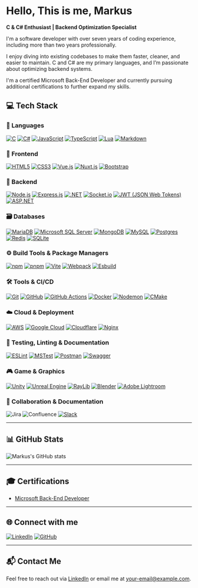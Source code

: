 # Hello, This is me, Markus

**C & C# Enthusiast | Backend Optimization Specialist**

I'm a software developer with over seven years of coding experience, including more than two years professionally.

I enjoy diving into existing codebases to make them faster, cleaner, and easier to maintain. C and C# are my primary languages, and I’m passionate about optimizing backend systems.

I'm a certified Microsoft Back-End Developer and currently pursuing additional certifications to further expand my skills.

## 💻 Tech Stack

### 🧠 Languages

[![C](https://img.shields.io/badge/c-%2300599C.svg?style=flat&logo=c&logoColor=white)](<https://en.wikipedia.org/wiki/C_(programming_language)>)
[![C#](https://img.shields.io/badge/c%23-%23239120.svg?style=flat&logo=csharp&logoColor=white)](https://learn.microsoft.com/en-us/dotnet/csharp/)
[![JavaScript](https://img.shields.io/badge/javascript-%23323330.svg?style=flat&logo=javascript&logoColor=%23F7DF1E)](https://developer.mozilla.org/en-US/docs/Web/JavaScript)
[![TypeScript](https://img.shields.io/badge/typescript-%23007ACC.svg?style=flat&logo=typescript&logoColor=white)](https://www.typescriptlang.org/)
[![Lua](https://img.shields.io/badge/lua-%232C2D72.svg?style=flat&logo=lua&logoColor=white)](https://www.lua.org/)
[![Markdown](https://img.shields.io/badge/markdown-%23000000.svg?style=flat&logo=markdown&logoColor=white)](https://daringfireball.net/projects/markdown/)

### 🎨 Frontend

[![HTML5](https://img.shields.io/badge/html5-%23E34F26.svg?style=flat&logo=html5&logoColor=white)](https://developer.mozilla.org/en-US/docs/Web/HTML)
[![CSS3](https://img.shields.io/badge/css3-%231572B6.svg?style=flat&logo=css3&logoColor=white)](https://developer.mozilla.org/en-US/docs/Web/CSS)
[![Vue.js](https://img.shields.io/badge/vue.js-%2335495e.svg?style=flat&logo=vuedotjs&logoColor=%234FC08D)](https://vuejs.org/)
[![Nuxt.js](https://img.shields.io/badge/nuxt.js-002E3B?style=flat&logo=nuxt&logoColor=#00DC82)](https://nuxtjs.org/)
[![Bootstrap](https://img.shields.io/badge/bootstrap-%238511FA.svg?style=flat&logo=bootstrap&logoColor=white)](https://getbootstrap.com/)

### 🔧 Backend

[![Node.js](https://img.shields.io/badge/node.js-6DA55F?style=flat&logo=node.js&logoColor=white)](https://nodejs.org/)
[![Express.js](https://img.shields.io/badge/express.js-%23404d59.svg?style=flat&logo=express&logoColor=%2361DAFB)](https://expressjs.com/)
[![.NET](https://img.shields.io/badge/.NET-5C2D91?style=flat&logo=.net&logoColor=white)](https://dotnet.microsoft.com/)
[![Socket.io](https://img.shields.io/badge/socket.io-black?style=flat&logo=socket.io&badgeColor=010101)](https://socket.io/)
[![JWT (JSON Web Tokens)](https://img.shields.io/badge/JWT-black?style=flat&logo=JSON%20web%20tokens)](https://jwt.io/)
[![ASP.NET](https://img.shields.io/badge/ASP.NET-5C2D91?style=flat&logo=ASP.net&logoColor=white)](https://dotnet.microsoft.com/apps/aspnet)

### 🗃️ Databases

[![MariaDB](https://img.shields.io/badge/MariaDB-003545?style=flat&logo=mariadb&logoColor=white)](https://mariadb.org/)
[![Microsoft SQL Server](https://img.shields.io/badge/Microsoft%20SQL%20Server-CC2927?style=flat&logo=microsoft%20sql%20server&logoColor=white)](https://www.microsoft.com/en-us/sql-server)
[![MongoDB](https://img.shields.io/badge/MongoDB-%234ea94b.svg?style=flat&logo=mongodb&logoColor=white)](https://www.mongodb.com/)
[![MySQL](https://img.shields.io/badge/mysql-4479A1.svg?style=flat&logo=mysql&logoColor=white)](https://www.mysql.com/)
[![Postgres](https://img.shields.io/badge/postgres-%23316192.svg?style=flat&logo=postgresql&logoColor=white)](https://www.postgresql.org/)
[![Redis](https://img.shields.io/badge/redis-%23DD0031.svg?style=flat&logo=redis&logoColor=white)](https://redis.io/)
[![SQLite](https://img.shields.io/badge/sqlite-%2307405e.svg?style=flat&logo=sqlite&logoColor=white)](https://www.sqlite.org/)

### ⚙️ Build Tools & Package Managers

[![npm](https://img.shields.io/badge/npm-%23CB3837.svg?style=flat&logo=npm&logoColor=white)](https://www.npmjs.com/)
[![pnpm](https://img.shields.io/badge/pnpm-%234a4a4a.svg?style=flat&logo=pnpm&logoColor=f69220)](https://pnpm.io/)
[![Vite](https://img.shields.io/badge/vite-%23646CFF.svg?style=flat&logo=vite&logoColor=white)](https://vitejs.dev/)
[![Webpack](https://img.shields.io/badge/webpack-%238DD6F9.svg?style=flat&logo=webpack&logoColor=black)](https://webpack.js.org/)
[![Esbuild](https://img.shields.io/badge/esbuild-%23FFCF00.svg?style=flat&logo=esbuild&logoColor=black)](https://esbuild.github.io/)

### 🛠️ Tools & CI/CD

[![Git](https://img.shields.io/badge/git-%23F05033.svg?style=flat&logo=git&logoColor=white)](https://git-scm.com/)
[![GitHub](https://img.shields.io/badge/github-%23121011.svg?style=flat&logo=github&logoColor=white)](https://github.com/)
[![GitHub Actions](https://img.shields.io/badge/github%20actions-%232671E5.svg?style=flat&logo=githubactions&logoColor=white)](https://github.com/features/actions)
[![Docker](https://img.shields.io/badge/docker-%230db7ed.svg?style=flat&logo=docker&logoColor=white)](https://www.docker.com/)
[![Nodemon](https://img.shields.io/badge/NODEMON-%23323330.svg?style=flat&logo=nodemon&logoColor=%BBDEAD)](https://nodemon.io/)
[![CMake](https://img.shields.io/badge/CMake-%23008FBA.svg?style=flat&logo=cmake&logoColor=white)](https://cmake.org/)

### ☁️ Cloud & Deployment

[![AWS](https://img.shields.io/badge/AWS-%23FF9900.svg?style=flat&logo=amazon-aws&logoColor=white)](https://aws.amazon.com/)
[![Google Cloud](https://img.shields.io/badge/GoogleCloud-%234285F4.svg?style=flat&logo=google-cloud&logoColor=white)](https://cloud.google.com/)
[![Cloudflare](https://img.shields.io/badge/Cloudflare-F38020?style=flat&logo=Cloudflare&logoColor=white)](https://www.cloudflare.com/)
[![Nginx](https://img.shields.io/badge/nginx-%23009639.svg?style=flat&logo=nginx&logoColor=white)](https://www.nginx.com/)

### 🧪 Testing, Linting & Documentation

[![ESLint](https://img.shields.io/badge/ESLint-4B3263?style=flat&logo=eslint&logoColor=white)](https://eslint.org/)
[![MSTest](https://img.shields.io/badge/MSTest-512BD4?style=flat)](https://learn.microsoft.com/en-us/dotnet/core/testing/)
[![Postman](https://img.shields.io/badge/Postman-FF6C37?style=flat&logo=postman&logoColor=white)](https://www.postman.com/)
[![Swagger](https://img.shields.io/badge/-Swagger-%23Clojure?style=flat&logo=swagger&logoColor=white)](https://swagger.io/)

### 🎮 Game & Graphics

[![Unity](https://img.shields.io/badge/unity-%23000000.svg?style=flat&logo=unity&logoColor=white)](https://unity.com/)
[![Unreal Engine](https://img.shields.io/badge/unrealengine-%23313131.svg?style=flat&logo=unrealengine&logoColor=white)](https://www.unrealengine.com/)
[![RayLib](https://img.shields.io/badge/RAYLIB-FFFFFF?style=flat&logo=raylib&logoColor=black)](https://www.raylib.com/)
[![Blender](https://img.shields.io/badge/blender-%23F5792A.svg?style=flat&logo=blender&logoColor=white)](https://www.blender.org/)
[![Adobe Lightroom](https://img.shields.io/badge/Adobe%20Lightroom-31A8FF.svg?style=flat&logo=Adobe%20Lightroom&logoColor=white)](https://www.adobe.com/products/photoshop-lightroom.html)

### 🧩 Collaboration & Documentation

![Jira](https://img.shields.io/badge/jira-%230A0FFF.svg?style=flat&logo=jira&logoColor=white)
![Confluence](https://img.shields.io/badge/confluence-%23172BF4.svg?style=flat&logo=confluence&logoColor=white)
[![Slack](https://img.shields.io/badge/Slack-%234A154B.svg?style=flat&logo=slack&logoColor=white)](https://slack.com/)

---

## 📊 GitHub Stats

![Markus's GitHub stats](https://github-readme-stats.vercel.app/api/top-langs/?username=Mackapacka15&theme=dark&hide_border=true&include_all_commits=false&count_private=false&layout=compact)

---

## 🎓 Certifications

- [Microsoft Back-End Developer](https://coursera.org/share/160d8e6ed5864a4087441b0b9712f2c5)

---

## 🌐 Connect with me

[![LinkedIn](https://img.shields.io/badge/LinkedIn-0077B5?style=flat&logo=linkedin&logoColor=white)](https://linkedin.com/in/markus-piotrowski-980015254)
[![GitHub](https://img.shields.io/badge/GitHub-%23121011.svg?style=flat&logo=github&logoColor=white)](https://github.com/Mackapacka15)

---

## 📬 Contact Me

Feel free to reach out via [LinkedIn](https://linkedin.com/in/markus-piotrowski-980015254) or email me at your-email@example.com.
